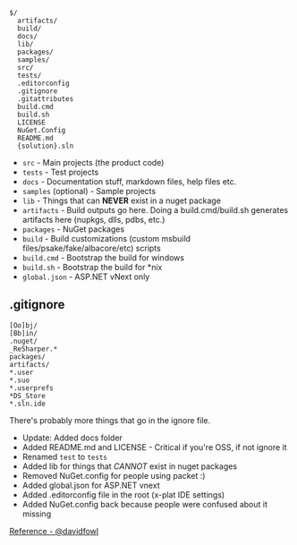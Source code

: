 ```
$/
  artifacts/
  build/
  docs/
  lib/
  packages/
  samples/
  src/
  tests/
  .editorconfig
  .gitignore
  .gitattributes
  build.cmd
  build.sh
  LICENSE
  NuGet.Config
  README.md
  {solution}.sln
```


- `src` - Main projects (the product code)
- `tests` - Test projects
- `docs` - Documentation stuff, markdown files, help files etc.
- `samples` (optional) - Sample projects
- `lib` - Things that can **NEVER** exist in a nuget package
- `artifacts` - Build outputs go here. Doing a build.cmd/build.sh generates artifacts here (nupkgs, dlls, pdbs, etc.)
- `packages` - NuGet packages
- `build` - Build customizations (custom msbuild files/psake/fake/albacore/etc) scripts
- `build.cmd` - Bootstrap the build for windows
- `build.sh` - Bootstrap the build for *nix
- `global.json` - ASP.NET vNext only

## .gitignore
```
[Oo]bj/
[Bb]in/
.nuget/
_ReSharper.*
packages/
artifacts/
*.user
*.suo
*.userprefs
*DS_Store
*.sln.ide
```

There's probably more things that go in the ignore file.


- Update: Added docs folder
- Added README.md and LICENSE - Critical if you're OSS, if not ignore it
- Renamed `test` to `tests`
- Added lib for things that *CANNOT* exist in nuget packages
- Removed NuGet.config for people using packet :)
- Added global.json for ASP.NET vnext
- Added .editorconfig file in the root (x-plat IDE settings)
- Added NuGet.config back because people were confused about it missing

[Reference -  @davidfowl](https://gist.github.com/davidfowl/ed7564297c61fe9ab814)